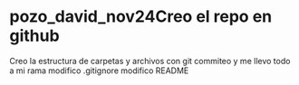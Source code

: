 # pozo_david_nov24Creo el repo en github
Creo la estructura de carpetas y archivos con git
commiteo y me llevo todo a mi rama
modifico .gitignore
modifico README

